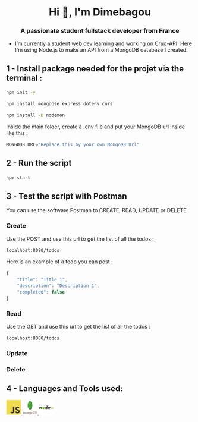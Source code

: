 <h1 align="center">Hi 👋, I'm Dimebagou</h1>
<h3 align="center">A passionate student fullstack developer from France</h3>

- I’m currently a student web dev learning and working on [Crud-API](https://github.com/Dimebagou/crud-API). Here I'm using Node.js to make an API from a MongoDB database I created.

<h2 align="left">1 - Install package needed for the projet via the terminal :</h3>

```bash
npm init -y
```
```bash
npm install mongoose express dotenv cors
```
```bash
npm install -D nodemon
```

<p>Inside the main folder, create a .env file and put your MongoDB url inside like this :</p>

```javascript
MONGODB_URL="Replace this by your own MongoDB Url"
```

<h2 align="left">2 - Run the script</h3>

```bash
npm start
```

<h2 align="left">3 - Test the script with Postman</h3>

<p>You can use the software Postman to CREATE, READ, UPDATE or DELETE </p>

<h3 align="left">Create</h2>
<p>Use the POST and use this url to get the list of all the todos :</p>

```bash
localhost:8080/todos
```

<p>Here is an example of a todo you can post :</p>

```js
{
    "title": "Title 1",
    "description": "Description 1",
    "completed": false
}
```

<h3 align="left">Read</h2>
<p>Use the GET and use this url to get the list of all the todos :</p>

```bash
localhost:8080/todos
```
<h3 align="left">Update</h2>
<h3 align="left">Delete</h2>

<h2 align="left">4 - Languages and Tools used:</h3>
<p align="left"> <a href="https://developer.mozilla.org/en-US/docs/Web/JavaScript" target="_blank" rel="noreferrer"> <img src="https://raw.githubusercontent.com/devicons/devicon/master/icons/javascript/javascript-original.svg" alt="javascript" width="40" height="40"/> </a> <a href="https://www.mongodb.com/" target="_blank" rel="noreferrer"> <img src="https://raw.githubusercontent.com/devicons/devicon/master/icons/mongodb/mongodb-original-wordmark.svg" alt="mongodb" width="40" height="40"/> </a> <a href="https://nodejs.org" target="_blank" rel="noreferrer"> <img src="https://raw.githubusercontent.com/devicons/devicon/master/icons/nodejs/nodejs-original-wordmark.svg" alt="nodejs" width="40" height="40"/> </a> </p>
